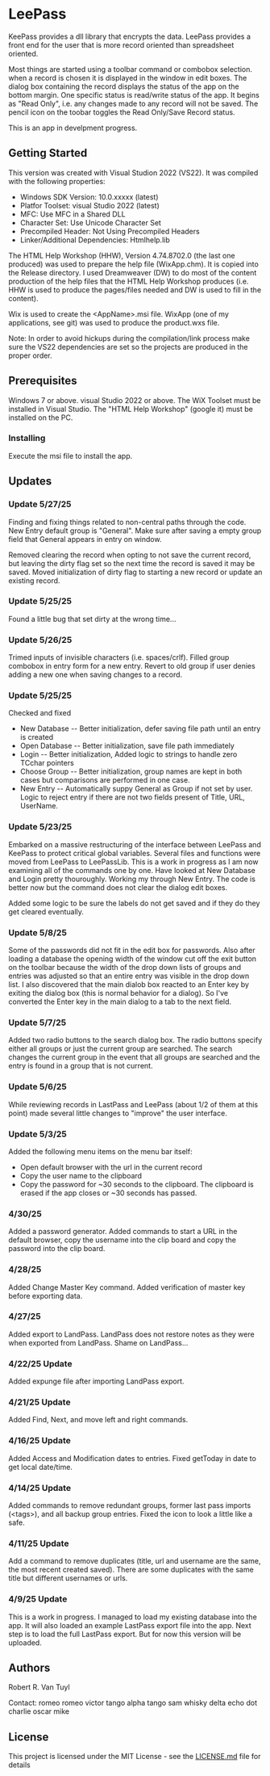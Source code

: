 # LeePass

KeePass provides a dll library that encrypts the data.  LeePass provides a front end for the user
that is more record oriented than spreadsheet oriented.

Most things are started using a toolbar command or combobox selection.  when a record is chosen it is
displayed in the window in edit boxes.  The dialog box containing the record displays the status
of the app on the bottom margin.  One specific status is read/write status of the app.  It begins
as "Read Only", i.e. any changes made to any record will not be saved.  The pencil icon on the
toobar toggles the Read Only/Save Record status.

This is an app in develpment progress.

## Getting Started

This version was created with Visual Studion 2022 (VS22).  It was compiled with the following properties:
  - Windows SDK Version: 10.0.xxxxx (latest)
  - Platfor Toolset: visual Studio 2022 (latest)
  - MFC: Use MFC in a Shared DLL
  - Character Set:  Use Unicode Character Set
  - Precompiled Header:  Not Using Precompiled Headers
  - Linker/Additional Dependencies:  Htmlhelp.lib

The HTML Help Workshop (HHW), Version 4.74.8702.0 (the last one produced) was used to prepare the help
file (WixApp.chm).  It is
copied into the Release directory.  I used Dreamweaver (DW) to do most of the content production of the
help files that the HTML Help Workshop produces (i.e. HHW is used to produce the pages/files needed
and DW is used to fill in the content).

Wix is used to create the &lt;AppName&gt;.msi file.  WixApp (one of my applications, see git) was used
to produce the product.wxs file.

Note:  In order to avoid hickups during the compilation/link process make sure the VS22 dependencies are
set so the projects are produced in the proper order.

## Prerequisites

Windows 7 or above.  visual Studio 2022 or above.  The WiX Toolset must be installed in Visual Studio.
The "HTML Help Workshop" (google it) must be installed on the PC.

### Installing

Execute the msi file to install the app.

## Updates

### Update 5/27/25

Finding and fixing things related to non-central paths through the code.  New Entry default group
is "General".  Make sure after saving a empty group field that General appears in entry on window.

Removed clearing the record when opting to not save the current record, but leaving the dirty
flag set so the next time the record is saved it may be saved.  Moved initialization of dirty
flag to starting a new record or update an existing record.

### Update 5/25/25

Found a little bug that set dirty at the wrong time...

### Update 5/26/25

Trimed inputs of invisible characters (i.e. spaces/crlf).  Filled group combobox in entry form
for a new entry.  Revert to old group if user denies adding a new one when saving changes to a
record.

### Update 5/25/25

Checked and fixed
  - New Database -- Better initialization, defer saving file path until an entry is created
  - Open Database -- Better initialization, save file path immediately
  - Login -- Better initialization, Added logic to strings to handle zero TCchar pointers
  - Choose Group -- Better initialization, group names are kept in both cases but comparisons are
performed in one case.
  - New Entry -- Automatically suppy General as Group if not set by user.  Logic to reject entry
if there are not two fields present of Title, URL, UserName.

### Update 5/23/25

Embarked on a massive restructuring of the interface between LeePass and KeePass to protect
critical global variables.  Several files and functions were moved from LeePass to LeePassLib.
This is a work in progress as I am now examining all of the commands one by one.  Have looked at
New Database and Login pretty thouroughly.  Working my through New Entry.  The code is better now
but the command does not clear the dialog edit boxes.

Added some logic to be sure the labels do not get saved and if they do they get cleared eventually.

### Update 5/8/25

Some of the passwords did not fit in the edit box for passwords.  Also after loading a database
the opening width of the window cut off the exit button on the toolbar because the width of the
drop down lists of groups and entries was adjusted so that an entire entry was visible in the drop
down list.  I also discovered that the main dialob box reacted to an Enter key by exiting the
dialog box (this is normal behavior for a dialog).  So I've converted the Enter key in the main
dialog to a tab to the next field.

### Update 5/7/25

Added two radio buttons to the search dialog box.  The radio buttons specify either all groups or
just the current group are searched.  The search changes the current group in the event that all
groups are searched and the entry is found in a group that is not current.

### Update 5/6/25

While reviewing records in LastPass and LeePass (about 1/2 of them at this point) made several little
changes to "improve" the user interface.

### Update 5/3/25

Added the following menu items on the menu bar itself:
  - Open default browser with the url in the current record
  - Copy the user name to the clipboard
  - Copy the password for ~30 seconds to the clipboard.  The clipboard is erased if the app closes
or ~30 seconds has passed.

### 4/30/25

Added a password generator.  Added commands to start a URL in the default browser, copy the
username into the clip board and copy the password into the clip board.

### 4/28/25

Added Change Master Key command.  Added verification of master key before exporting data.

### 4/27/25

Added export to LandPass.  LandPass does not restore notes as they were when exported from
LandPass.  Shame on LandPass...

### 4/22/25 Update

Added expunge file after importing LandPass export.

### 4/21/25 Update

Added Find, Next, and move left and right commands.

### 4/16/25 Update

Added Access and Modification dates to entries.  Fixed getToday in date to get local date/time.

### 4/14/25 Update

Added commands to remove redundant groups, former last pass imports (&lt;tags&gt;), and all
backup group entries.  Fixed the icon to look a little like a safe.

### 4/11/25 Update

Add a command to remove duplicates (title, url and username are the same, the most recent created
saved).  There are some duplicates with the same title but different usernames or urls.

### 4/9/25 Update

This is a work in progress.  I managed to load my existing database into the app.  It will also
loaded an example LastPass export file into the app.  Next step is to load the full LastPass
export.  But for now this version will be uploaded.

## Authors

Robert R. Van Tuyl

Contact:  romeo romeo victor tango alpha tango sam whisky delta echo dot charlie oscar mike

## License

This project is licensed under the MIT License - see the [LICENSE.md](LICENSE.md) file for details

